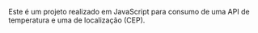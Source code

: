 Este é um projeto realizado em JavaScript para consumo de uma API de temperatura e uma de localização (CEP).

